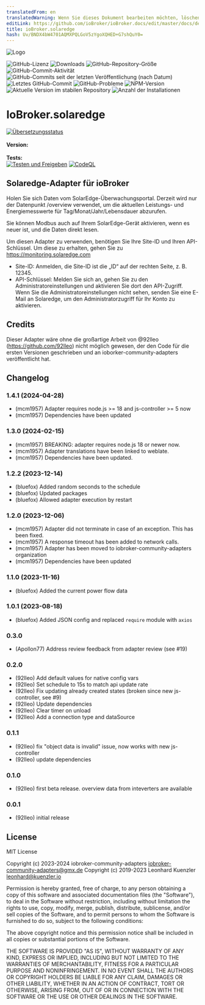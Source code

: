 ```yaml
---
translatedFrom: en
translatedWarning: Wenn Sie dieses Dokument bearbeiten möchten, löschen Sie bitte das Feld "translationsFrom". Andernfalls wird dieses Dokument automatisch erneut übersetzt
editLink: https://github.com/ioBroker/ioBroker.docs/edit/master/docs/de/adapterref/iobroker.solaredge/README.md
title: ioBroker.solaredge
hash: Uv/BNDX4bW4701AQMXPQLGoV5zYgoXQHED+G7shQuY0=
---
```

![Logo](../../../en/adapterref/iobroker.solaredge/admin/solaredge.png)

![GitHub-Lizenz](https://img.shields.io/github/license/iobroker-community-adapters/ioBroker.solaredge)
![Downloads](https://img.shields.io/npm/dm/iobroker.solaredge.svg)
![GitHub-Repository-Größe](https://img.shields.io/github/repo-size/iobroker-community-adapters/ioBroker.solaredge)
![GitHub-Commit-Aktivität](https://img.shields.io/github/commit-activity/m/iobroker-community-adapters/ioBroker.solaredge)
![GitHub-Commits seit der letzten Veröffentlichung (nach Datum)](https://img.shields.io/github/commits-since/iobroker-community-adapters/ioBroker.solaredge/latest)
![Letztes GitHub-Commit](https://img.shields.io/github/last-commit/iobroker-community-adapters/ioBroker.solaredge)
![GitHub-Probleme](https://img.shields.io/github/issues/iobroker-community-adapters/ioBroker.solaredge)
![NPM-Version](http://img.shields.io/npm/v/iobroker.solaredge.svg)
![Aktuelle Version im stabilen Repository](https://iobroker.live/badges/solaredge-stable.svg)
![Anzahl der Installationen](https://iobroker.live/badges/solaredge-installed.svg)

# IoBroker.solaredge
[![Übersetzungsstatus](https://weblate.iobroker.net/widgets/adapters/-/solaredge/svg-badge.svg)](https://weblate.iobroker.net/engage/adapters/?utm_source=widget)</br> </br> **Version:** </br> </br> **Tests:** </br> [![Testen und Freigeben](https://github.com/iobroker-community-adapters/ioBroker.solaredge/actions/workflows/test-and-release.yml/badge.svg)](https://github.com/iobroker-community-adapters/ioBroker.solaredge/actions/workflows/test-and-release.yml) [![CodeQL](https://github.com/iobroker-community-adapters/ioBroker.solaredge/actions/workflows/codeql.yml/badge.svg)](https://github.com/iobroker-community-adapters/ioBroker.solaredge/actions/workflows/codeql.yml)

<!--

## Sentry **Dieser Adapter verwendet Sentry-Bibliotheken, um den Entwicklern automatisch Ausnahmen und Codefehler zu melden.** Weitere Einzelheiten und Informationen zum Deaktivieren der Fehlerberichterstattung finden Sie unter [Sentry-Plugin Dokumentation](https://github.com/ioBroker/plugin-sentry#plugin-sentry)! Die Sentry-Berichterstattung wird ab js-controller 3.0 verwendet.
-->
## Solaredge-Adapter für ioBroker
Holen Sie sich Daten vom SolarEdge-Überwachungsportal.
Derzeit wird nur der Datenpunkt /overview verwendet, um die aktuellen Leistungs- und Energiemesswerte für Tag/Monat/Jahr/Lebensdauer abzurufen.

Sie können Modbus auch auf Ihrem SolarEdge-Gerät aktivieren, wenn es neuer ist, und die Daten direkt lesen.

Um diesen Adapter zu verwenden, benötigen Sie Ihre Site-ID und Ihren API-Schlüssel. Um diese zu erhalten, gehen Sie zu https://monitoring.solaredge.com

- Site-ID: Anmelden, die Site-ID ist die „ID“ auf der rechten Seite, z. B. 12345.
- API-Schlüssel: Melden Sie sich an, gehen Sie zu den Administratoreinstellungen und aktivieren Sie dort den API-Zugriff. Wenn Sie die Administratoreinstellungen nicht sehen, senden Sie eine E-Mail an Solaredge, um den Administratorzugriff für Ihr Konto zu aktivieren.

## Credits
Dieser Adapter wäre ohne die großartige Arbeit von @92lleo (https://github.com/92lleo) nicht möglich gewesen, der den Code für die ersten Versionen geschrieben und an ioborker-community-adapters veröffentlicht hat.

<!--

### **IN ARBEIT** -->

## Changelog
### 1.4.1 (2024-04-28)
* (mcm1957) Adapter requires node.js >= 18 and js-controller >= 5 now
* (mcm1957) Dependencies have been updated

### 1.3.0 (2024-02-15)
* (mcm1957) BREAKING: adapter requires node.js 18 or newer now.
* (mcm1957) Adapter translations have been linked to weblate.
* (mcm1957) Dependencies have been updated.

### 1.2.2 (2023-12-14)
* (bluefox) Added random seconds to the schedule
* (bluefox) Updated packages
* (bluefox) Allowed adapter execution by restart

### 1.2.0 (2023-12-06)
* (mcm1957) Adapter did not terminate in case of an exception. This has been fixed.
* (mcm1957) A response timeout has been added to network calls.
* (mcm1957) Adapter has been moved to iobroker-community-adapters organization
* (mcm1957) Dependencies have been updated

### 1.1.0 (2023-11-16)
* (bluefox) Added the current power flow data

### 1.0.1 (2023-08-18)
* (bluefox) Added JSON config and replaced `require` module with `axios`

### 0.3.0
* (Apollon77) Address review feedback from adapter review (see #19)

### 0.2.0
* (92lleo) Add default values for native config vars
* (92lleo) Set schedule to 15s to match api update rate
* (92lleo) Fix updating already created states (broken since new js-controller, see #9)
* (92lleo) Update dependencies
* (92lleo) Clear timer on unload
* (92lleo) Add a connection type and dataSource

### 0.1.1
* (92lleo) fix "object data is invalid" issue, now works with new js-controller
* (92lleo) update dependencies

### 0.1.0
* (92lleo) first beta release. overview data from inteverters are available

### 0.0.1
* (92lleo) initial release

## License
MIT License

Copyright (c) 2023-2024 iobroker-community-adapters <iobroker-community-adapters@gmx.de>
Copyright (c) 2019-2023 Leonhard Kuenzler <leonhard@kuenzler.io>

Permission is hereby granted, free of charge, to any person obtaining a copy
of this software and associated documentation files (the "Software"), to deal
in the Software without restriction, including without limitation the rights
to use, copy, modify, merge, publish, distribute, sublicense, and/or sell
copies of the Software, and to permit persons to whom the Software is
furnished to do so, subject to the following conditions:

The above copyright notice and this permission notice shall be included in all
copies or substantial portions of the Software.

THE SOFTWARE IS PROVIDED "AS IS", WITHOUT WARRANTY OF ANY KIND, EXPRESS OR
IMPLIED, INCLUDING BUT NOT LIMITED TO THE WARRANTIES OF MERCHANTABILITY,
FITNESS FOR A PARTICULAR PURPOSE AND NONINFRINGEMENT. IN NO EVENT SHALL THE
AUTHORS OR COPYRIGHT HOLDERS BE LIABLE FOR ANY CLAIM, DAMAGES OR OTHER
LIABILITY, WHETHER IN AN ACTION OF CONTRACT, TORT OR OTHERWISE, ARISING FROM,
OUT OF OR IN CONNECTION WITH THE SOFTWARE OR THE USE OR OTHER DEALINGS IN THE
SOFTWARE.